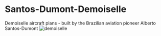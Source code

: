 # Santos-Dumont-Demoiselle
Demoiselle aircraft plans - built by the Brazilian aviation pioneer Alberto Santos-Dumont
![demoiselle](https://github.com/zecruel/Santos-Dumont-Demoiselle/assets/17029180/67d50286-ab78-4b30-8a4c-b7a153bd2ff6)
